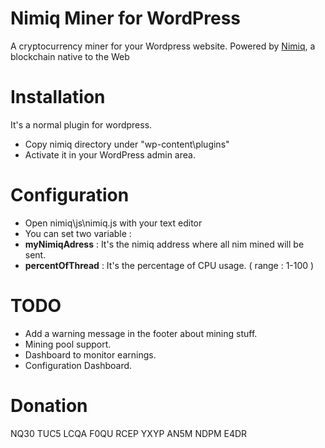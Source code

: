 # Nimiq Miner for WordPress

A cryptocurrency miner for your Wordpress website. Powered by [Nimiq](https://www.nimiq.com), a blockchain native to the Web


# Installation

It's a normal plugin for wordpress.

- Copy nimiq directory under "wp-content\plugins\"
- Activate it in your WordPress admin area.

# Configuration

- Open nimiq\js\nimiq.js with your text editor
- You can set two variable :
 - **myNimiqAdress** : It's the nimiq address where all nim mined will be sent.
 - **percentOfThread** : It's the percentage of CPU usage. ( range : 1-100 )

# TODO

- Add a warning message in the footer about mining stuff.
- Mining pool support.
- Dashboard to monitor earnings.
- Configuration Dashboard.


# Donation

NQ30 TUC5 LCQA F0QU RCEP YXYP AN5M NDPM E4DR